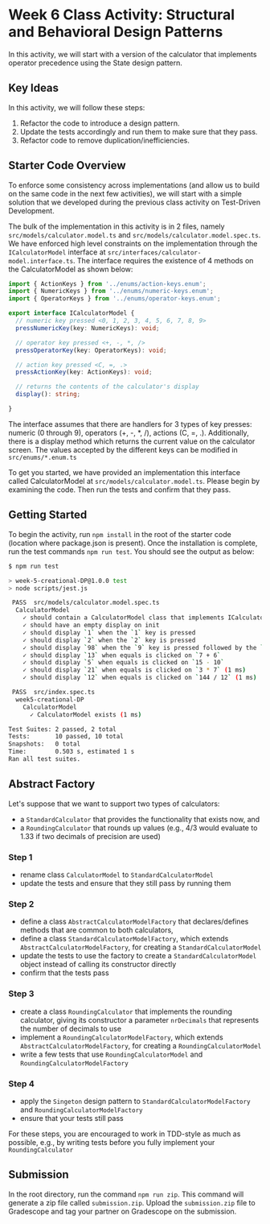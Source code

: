 # Week 6 Class Activity: Structural and Behavioral Design Patterns

In this activity, we will start with a version of the calculator that implements operator precedence 
using the State design pattern.

## Key Ideas

In this activity, we will follow these steps:
1. Refactor the code to introduce a design pattern.
2. Update the tests accordingly and run them to make sure that they pass.
3. Refactor code to remove duplication/inefficiencies.

## Starter Code Overview

To enforce some consistency across implementations (and allow us to build on the same code in the next few activities), we will start with a simple solution that we developed during the previous class activity on Test-Driven Development. 

The bulk of the implementation in this activity is in 2 files, namely `src/models/calculator.model.ts` and `src/models/calculator.model.spec.ts`.
We have enforced high level constraints on the implementation through the `ICalculatorModel` interface at `src/interfaces/calculator-model.interface.ts`.
The interface requires the existence of 4 methods on the CalculatorModel as shown below:

```typescript
import { ActionKeys } from '../enums/action-keys.enum';
import { NumericKeys } from '../enums/numeric-keys.enum';
import { OperatorKeys } from '../enums/operator-keys.enum';

export interface ICalculatorModel {
  // numeric key pressed <0, 1, 2, 3, 4, 5, 6, 7, 8, 9>
  pressNumericKey(key: NumericKeys): void;

  // operator key pressed <+, -, *, />
  pressOperatorKey(key: OperatorKeys): void;

  // action key pressed <C, =, .>
  pressActionKey(key: ActionKeys): void;

  // returns the contents of the calculator's display
  display(): string;

}

```

The interface assumes that there are handlers for 3 types of key presses: numeric (0 through 9), operators (+, -, *, /), actions (C, =, .).
Additionally, there is a display method which returns the current value on the calculator screen.
The values accepted by the different keys can be modified in `src/enums/*.enum.ts`

To get you started, we have provided an implementation this interface called CalculatorModel at `src/models/calculator.model.ts`. Please begin by examining the code. Then run the tests and confirm that they pass.

## Getting Started

To begin the activity, run `npm install` in the root of the starter code (location where package.json is present).
Once the installation is complete, run the test commands `npm run test`. You should see the output as below:

```bash
$ npm run test

> week-5-creational-DP@1.0.0 test
> node scripts/jest.js

 PASS  src/models/calculator.model.spec.ts
  CalculatorModel
    ✓ should contain a CalculatorModel class that implements ICalculatorModel (2 ms)
    ✓ should have an empty display on init
    ✓ should display `1` when the `1` key is pressed
    ✓ should display `2` when the `2` key is pressed
    ✓ should display `98` when the `9` key is pressed followed by the `8` key
    ✓ should display `13` when equals is clicked on `7 + 6`
    ✓ should display `5` when equals is clicked on `15 - 10`
    ✓ should display `21` when equals is clicked on `3 * 7` (1 ms)
    ✓ should display `12` when equals is clicked on `144 / 12` (1 ms)

 PASS  src/index.spec.ts
  week5-creational-DP
    CalculatorModel
      ✓ CalculatorModel exists (1 ms)

Test Suites: 2 passed, 2 total
Tests:       10 passed, 10 total
Snapshots:   0 total
Time:        0.503 s, estimated 1 s
Ran all test suites.
```

## Abstract Factory

Let's suppose that we want to support two types of calculators:
- a `StandardCalculator` that provides the functionality that exists now, and
- a `RoundingCalculator` that rounds up values (e.g., 4/3 would evaluate to 1.33 if two decimals of precision are used)

### Step 1
  - rename class `CalculatorModel` to `StandardCalculatorModel`
  - update the tests and ensure that they still pass by running them

### Step 2  
  - define a class `AbstractCalculatorModelFactory` that declares/defines methods that are common to both calculators,
  - define a class `StandardCalculatorModelFactory`, which extends `AbstractCalculatorModelFactory`, for creating a `StandardCalculatorModel`
  - update the tests to use the factory to create a `StandardCalculatorModel` object instead of calling its constructor directly
  - confirm that the tests pass

### Step 3
  - create a class `RoundingCalculator` that implements the rounding calculator, giving its constructor a parameter `nrDecimals` that represents the number of decimals to use
  - implement a `RoundingCalculatorModelFactory`, which extends `AbstractCalculatorModelFactory`, for creating a `RoundingCalculatorModel`
  - write a few tests that use `RoundingCalculatorModel` and `RoundingCalculatorModelFactory`

### Step 4
  - apply the `Singeton` design pattern to `StandardCalculatorModelFactory` and `RoundingCalculatorModelFactory`
  - ensure that your tests still pass

For these steps, you are encouraged to work in TDD-style as much as possible, e.g., by writing tests before you fully implement your `RoundingCalculator`

## Submission

In the root directory, run the command `npm run zip`. This command will generate a zip file called `submission.zip`. Upload the `submission.zip` file to Gradescope and tag your partner on Gradescope on the submission.
